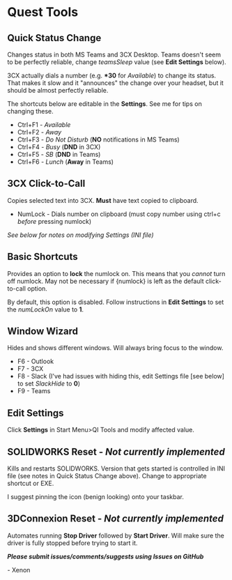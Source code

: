 # Quest Tools

## Quick Status Change
Changes status in both MS Teams and 3CX Desktop. Teams doesn't seem to be perfectly reliable, change *teamsSleep* value (see **Edit Settings** below).

3CX actually dials a number (e.g. **\*30** for *Available*) to change its status. That makes it slow and it "announces" the change over your headset, but it should be almost perfectly reliable.

The shortcuts below are editable in the **Settings**. See me for tips on changing these.

+ Ctrl+F1  - *Available*
+ Ctrl+F2  - *Away*
+ Ctrl+F3  - *Do Not Disturb* (**NO** notifications in MS Teams)
+ Ctrl+F4  - *Busy* (**DND** in 3CX)
+ Ctrl+F5  - *SB* (**DND** in Teams)
+ Ctrl+F6  - *Lunch* (**Away** in Teams)

## 3CX Click-to-Call
Copies selected text into 3CX. **Must** have text copied to clipboard.

+ NumLock - Dials number on clipboard (must copy number using ctrl+c *before* pressing numlock)

_See below for notes on modifying Settings (INI file)_

## Basic Shortcuts
Provides an option to **lock** the numlock on. This means that you *cannot* turn off numlock. May not be necessary if {numlock} is left as the default click-to-call option.

By default, this option is disabled. Follow instructions in **Edit Settings** to set the *numLockOn* value to **1**.

## Window Wizard
Hides and shows different windows. Will always bring focus to the window.

+ F6 - Outlook
+ F7 - 3CX
+ F8 - Slack (I've had issues with hiding this, edit Settings file [see below] to set *SlackHide* to **0**)
+ F9 - Teams

## Edit Settings
Click **Settings** in Start Menu>QI Tools and modify affected value.

## SOLIDWORKS Reset - *Not currently implemented*
Kills and restarts SOLIDWORKS. Version that gets started is controlled in INI file (see notes in Quick Status Change above). Change to appropriate shortcut or EXE.

I suggest pinning the icon (benign looking) onto your taskbar.

## 3DConnexion Reset - *Not currently implemented*
Automates running **Stop Driver** followed by **Start Driver**. Will make sure the driver is fully stopped before trying to start it.

**_Please submit issues/comments/suggests using Issues on GitHub_**

\- Xenon
